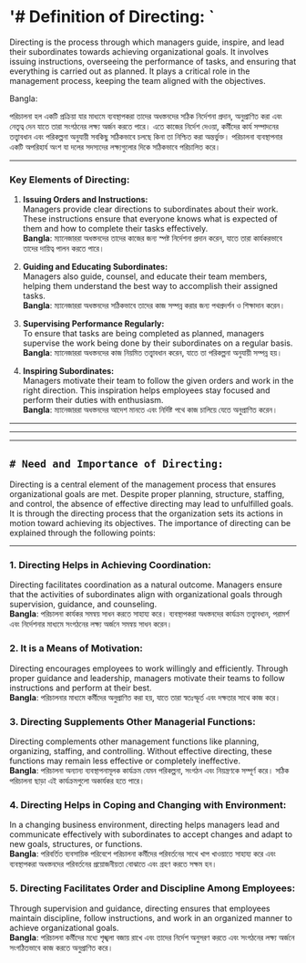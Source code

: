 

# '# **Definition of Directing:** `

Directing is the process through which managers guide, inspire, and lead their subordinates towards achieving organizational goals. It involves issuing instructions, overseeing the performance of tasks, and ensuring that everything is carried out as planned. It plays a critical role in the management process, keeping the team aligned with the objectives.


Bangla:

পরিচালনা হল একটি প্রক্রিয়া যার মাধ্যমে ব্যবস্থাপকরা তাদের অধস্তনদের সঠিক নির্দেশনা প্রদান, অনুপ্রাণিত করা এবং নেতৃত্ব দেন যাতে তারা সংগঠনের লক্ষ্য অর্জন করতে পারে। এতে কাজের নির্দেশ দেওয়া, কর্মীদের কার্য সম্পাদনের তত্ত্বাবধান এবং পরিকল্পনা অনুযায়ী সবকিছু সঠিকভাবে চলছে কিনা তা নিশ্চিত করা অন্তর্ভুক্ত। পরিচালনা ব্যবস্থাপনার একটি অপরিহার্য অংশ যা দলের সদস্যদের লক্ষ্যগুলোর দিকে সঠিকভাবে পরিচালিত করে।

---


### Key Elements of Directing:

1. **Issuing Orders and Instructions:**  
   Managers provide clear directions to subordinates about their work. These instructions ensure that everyone knows what is expected of them and how to complete their tasks effectively.  
   **Bangla**: ম্যানেজাররা অধস্তনদের তাদের কাজের জন্য স্পষ্ট নির্দেশনা প্রদান করেন, যাতে তারা কার্যকরভাবে তাদের দায়িত্ব পালন করতে পারে।

2. **Guiding and Educating Subordinates:**  
   Managers also guide, counsel, and educate their team members, helping them understand the best way to accomplish their assigned tasks.  
   **Bangla**: ম্যানেজাররা অধস্তনদের সঠিকভাবে তাদের কাজ সম্পন্ন করার জন্য পথপ্রদর্শন ও শিক্ষাদান করেন।

3. **Supervising Performance Regularly:**  
   To ensure that tasks are being completed as planned, managers supervise the work being done by their subordinates on a regular basis.  
   **Bangla**: ম্যানেজাররা অধস্তনদের কাজ নিয়মিত তত্ত্বাবধান করেন, যাতে তা পরিকল্পনা অনুযায়ী সম্পন্ন হয়।

4. **Inspiring Subordinates:**  
   Managers motivate their team to follow the given orders and work in the right direction. This inspiration helps employees stay focused and perform their duties with enthusiasm.  
   **Bangla**: ম্যানেজাররা অধস্তনদের আদেশ মানতে এবং নির্দিষ্ট পথে কাজ চালিয়ে যেতে অনুপ্রাণিত করেন।

---
---
---



## `# Need and Importance of Directing:`
Directing is a central element of the management process that ensures organizational goals are met. Despite proper planning, structure, staffing, and control, the absence of effective directing may lead to unfulfilled goals. It is through the directing process that the organization sets its actions in motion toward achieving its objectives. The importance of directing can be explained through the following points:

---

### 1. **Directing Helps in Achieving Coordination:**
   Directing facilitates coordination as a natural outcome. Managers ensure that the activities of subordinates align with organizational goals through supervision, guidance, and counseling.  
   **Bangla**: পরিচালনা কার্যকর সমন্বয় সাধন করতে সাহায্য করে। ব্যবস্থাপকরা অধস্তনদের কার্যক্রম তত্ত্বাবধান, পরামর্শ এবং নির্দেশনার মাধ্যমে সংগঠনের লক্ষ্য অর্জনে সমন্বয় সাধন করেন।

### 2. **It is a Means of Motivation:**
   Directing encourages employees to work willingly and efficiently. Through proper guidance and leadership, managers motivate their teams to follow instructions and perform at their best.  
   **Bangla**: পরিচালনার মাধ্যমে কর্মীদের অনুপ্রাণিত করা হয়, যাতে তারা স্বতঃস্ফূর্ত এবং দক্ষতার সাথে কাজ করে।

### 3. **Directing Supplements Other Managerial Functions:**
   Directing complements other management functions like planning, organizing, staffing, and controlling. Without effective directing, these functions may remain less effective or completely ineffective.  
   **Bangla**: পরিচালনা অন্যান্য ব্যবস্থাপনামূলক কার্যক্রম যেমন পরিকল্পনা, সংগঠন এবং নিয়ন্ত্রণকে সম্পূর্ণ করে। সঠিক পরিচালনা ছাড়া এই কার্যক্রমগুলো অকার্যকর হতে পারে।

### 4. **Directing Helps in Coping and Changing with Environment:**
   In a changing business environment, directing helps managers lead and communicate effectively with subordinates to accept changes and adapt to new goals, structures, or functions.  
   **Bangla**: পরিবর্তিত ব্যবসায়িক পরিবেশে পরিচালনা কর্মীদের পরিবর্তনের সাথে খাপ খাওয়াতে সাহায্য করে এবং ব্যবস্থাপকরা অধস্তনদের পরিবর্তনের প্রয়োজনীয়তা বোঝাতে এবং গ্রহণ করতে সক্ষম হন।

### 5. **Directing Facilitates Order and Discipline Among Employees:**
   Through supervision and guidance, directing ensures that employees maintain discipline, follow instructions, and work in an organized manner to achieve organizational goals.  
   **Bangla**: পরিচালনা কর্মীদের মধ্যে শৃঙ্খলা বজায় রাখে এবং তাদের নির্দেশ অনুসরণ করতে এবং সংগঠনের লক্ষ্য অর্জনে সংগঠিতভাবে কাজ করতে অনুপ্রাণিত করে।



